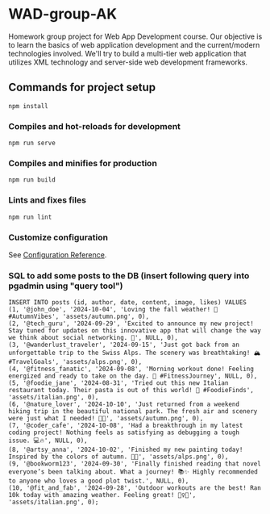 # WAD-group-AK
Homework group project for Web App Development course. Our objective is to learn the basics of web application development and the current/modern technologies involved. We'll try to build a multi-tier web application that utilizes XML technology and server-side web development frameworks.



## Commands for project setup
```
npm install
```

### Compiles and hot-reloads for development
```
npm run serve
```

### Compiles and minifies for production
```
npm run build
```

### Lints and fixes files
```
npm run lint
```

### Customize configuration
See [Configuration Reference](https://cli.vuejs.org/config/).

### SQL to add some posts to the DB (insert following query into pgadmin using "query tool")
```
INSERT INTO posts (id, author, date, content, image, likes) VALUES
(1, '@john_doe', '2024-10-04', 'Loving the fall weather! 🍁 #AutumnVibes', 'assets/autumn.png', 0),
(2, '@tech_guru', '2024-09-29', 'Excited to announce my new project! Stay tuned for updates on this innovative app that will change the way we think about social networking. 🚀', NULL, 0),
(3, '@wanderlust_traveler', '2024-09-15', 'Just got back from an unforgettable trip to the Swiss Alps. The scenery was breathtaking! 🏔️ #TravelGoals', 'assets/alps.png', 0),
(4, '@fitness_fanatic', '2024-09-08', 'Morning workout done! Feeling energized and ready to take on the day. 💪 #FitnessJourney', NULL, 0),
(5, '@foodie_jane', '2024-08-31', 'Tried out this new Italian restaurant today. Their pasta is out of this world! 🍝 #FoodieFinds', 'assets/italian.png', 0),
(6, '@nature_lover', '2024-10-10', 'Just returned from a weekend hiking trip in the beautiful national park. The fresh air and scenery were just what I needed! 🌲🌄', 'assets/autumn.png', 0),
(7, '@coder_cafe', '2024-10-08', 'Had a breakthrough in my latest coding project! Nothing feels as satisfying as debugging a tough issue. 💻🔥', NULL, 0),
(8, '@artsy_anna', '2024-10-02', 'Finished my new painting today! Inspired by the colors of autumn. 🎨🍂', 'assets/alps.png', 0),
(9, '@bookworm123', '2024-09-30', 'Finally finished reading that novel everyone’s been talking about. What a journey! 📚✨ Highly recommended to anyone who loves a good plot twist.', NULL, 0),
(10, '@fit_and_fab', '2024-09-28', 'Outdoor workouts are the best! Ran 10k today with amazing weather. Feeling great! 🏃‍♀️💪', 'assets/italian.png', 0);
```